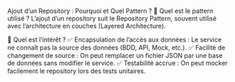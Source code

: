 Ajout d’un Repository : Pourquoi et Quel Pattern ?
📌 Quel est le pattern utilisé ?
L’ajout d’un repository suit le Repository Pattern, souvent utilisé avec l’architecture en couches (Layered Architecture).

📌 Quel est l’intérêt ?
✅ Encapsulation de l’accès aux données : Le service ne connaît pas la source des données (BDD, API, Mock, etc.).
✅ Facilité de changement de source : On peut remplacer un fichier JSON par une base de données sans modifier le service.
✅ Testabilité accrue : On peut mocker facilement le repository lors des tests unitaires.

